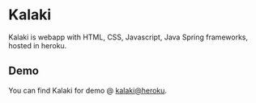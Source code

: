# Kalaki

Kalaki is webapp with HTML, CSS, Javascript, Java Spring frameworks, hosted in heroku.


## Demo

You can find Kalaki for demo @ [kalaki@heroku](https://kalaki.herokuapp.com/).

